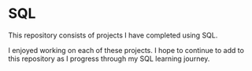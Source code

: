 # SQL
This repository consists of projects I have completed using SQL. 

I enjoyed working on each of these projects. I hope to continue to add to this repository as I progress through my SQL learning journey.
